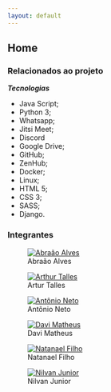 ```yaml
---
layout: default
---
```


<link rel="stylesheet" href="assets/css/style2.css">


## Home

### Relacionados ao projeto

***Tecnologias***

- Java Script;
- Python 3;
- Whatsapp;
- Jitsi Meet;
- Discord
- Google Drive;
- GitHub;
- ZenHub;
- Docker;
- Linux;
- HTML 5;
- CSS 3;
- SASS;
- Django.

### Integrantes

<div class="image-row">
  <figure>
    <a href="https://github.com/Abraao1231"><img src="https://avatars.githubusercontent.com/u/56660914?s=460&v=4" alt="Abraão Alves" class="padrao-img"></a>
    <figcaption>Abraão Alves</figcaption>
  </figure>

  <figure> 
    <a href="https://github.com/art1505"> <img src="https://avatars.githubusercontent.com/u/78550466?s=460&v=4" alt="Arthur Talles" class="padrao-img"></a>
    <figcaption>Artur Talles</figcaption>
  </figure>
  
  <figure> 
    <a href="https://github.com/antoniotoineto"><img src="https://avatars.githubusercontent.com/u/54555684?s=460&u=168b34321239372c84884cbeeda0f19683eeda01&v=4" alt= "Antônio Neto" class="padrao-img"></a>
    <figcaption>Antônio Neto</figcaption>
  </figure>
</div>

<div class="image-row">

  <figure> 
    <a href="https://github.com/DaviMatheus"><img src="https://avatars.githubusercontent.com/u/54643148?s=460&v=4" alt="Davi Matheus" class="padrao-img"></a>
    <figcaption>Davi Matheus</figcaption>
  </figure>  

  <figure><a href="https://github.com/fernandes-natanael"><img src="https://avatars.githubusercontent.com/u/56640659?s=460&v=4" alt="Natanael Filho" class="padrao-img"></a>
  <figcaption>Natanael Filho</figcaption>
  </figure>

  <figure>
    <a href="https://github.com/juninhigh"><img src="https://avatars.githubusercontent.com/u/54211866?s=460&u=5f1c2bdfb239084375881707ac3b8cf45ed28e9a&v=4" alt="Nilvan Junior" class="padrao-img"></a>
    <figcaption>Nilvan Junior</figcaption>
  </figure>
</div>
